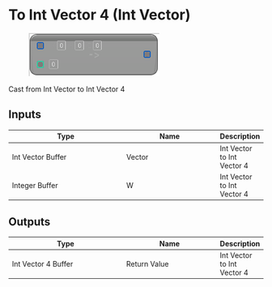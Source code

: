 # To Int Vector 4 (Int Vector)

<div align="left" data-full-width="false">

<figure><img src="To_Int_Vector_4_(Int_Vector).png" alt=""><figcaption></figcaption></figure>

</div>

Cast from Int Vector to Int Vector 4

## Inputs

<table>
<thead><tr><th width="250">Type</th><th width="200">Name</th><th>Description</th></tr></thead>
<tbody>
<tr><td>Int Vector Buffer</td><td>Vector</td><td>Int Vector to Int Vector 4</td></tr>
<tr><td>Integer Buffer</td><td>W</td><td>Int Vector to Int Vector 4</td></tr>
</tbody>
</table>

## Outputs

<table>
<thead><tr><th width="250">Type</th><th width="200">Name</th><th>Description</th></tr></thead>
<tbody>
<tr><td>Int Vector 4 Buffer</td><td>Return Value</td><td>Int Vector to Int Vector 4</td></tr>
</tbody>
</table>